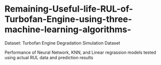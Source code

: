 # Remaining-Useful-life-RUL-of-Turbofan-Engine-using-three-machine-learning-algorithms-
Dataset: Turbofan Engine Degradation Simulation Dataset

Performance of Neural Network, KNN, and Linear regrassion models tested using actual RUL data and prediction results


